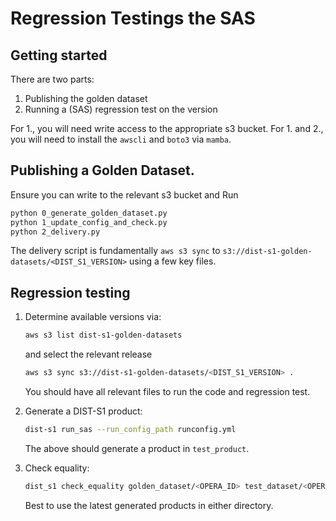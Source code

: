 # Regression Testings the SAS

## Getting started

There are two parts:

1. Publishing the golden dataset
2. Running a (SAS) regression test on the version

For 1., you will need write access to the appropriate s3 bucket.
For 1. and 2., you will need to install the `awscli` and `boto3` via `mamba`.


## Publishing a Golden Dataset.

Ensure you can write to the relevant s3 bucket and Run

```bash
python 0_generate_golden_dataset.py
python 1_update_config_and_check.py
python 2_delivery.py
```

The delivery script is fundamentally `aws s3 sync` to `s3://dist-s1-golden-datasets/<DIST_S1_VERSION>` using a few key files.

## Regression testing

1. Determine available versions via:
    ```bash
    aws s3 list dist-s1-golden-datasets
    ```
    and select the relevant release
    ```bash
    aws s3 sync s3://dist-s1-golden-datasets/<DIST_S1_VERSION> .
    ```
    You should have all relevant files to run the code and regression test.

2. Generate a DIST-S1 product: 
    ```bash
    dist-s1 run_sas --run_config_path runconfig.yml
    ```
    The above should generate a product in `test_product`.
3. Check equality: 
    ```bash
    dist_s1 check_equality golden_dataset/<OPERA_ID> test_dataset/<OPERA_ID>
    ```
    Best to use the latest generated products in either directory.
